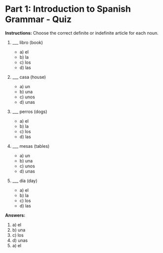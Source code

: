 
# Part 1: Introduction to Spanish Grammar - Quiz

**Instructions:** Choose the correct definite or indefinite article for each noun.

1. ___ libro (book)
    * a) el
    * b) la
    * c) los
    * d) las

2. ___ casa (house)
    * a) un
    * b) una
    * c) unos
    * d) unas

3. ___ perros (dogs)
    * a) el
    * b) la
    * c) los
    * d) las

4. ___ mesas (tables)
    * a) un
    * b) una
    * c) unos
    * d) unas

5. ___ día (day)
    * a) el
    * b) la
    * c) los
    * d) las

**Answers:**

1. a) el
2. b) una
3. c) los
4. d) unas
5. a) el
